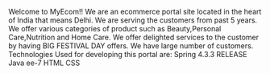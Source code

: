 Welcome to MyEcom!!
We are an ecommerce portal site located in the heart of India that means Delhi. We are serving the customers from past 5 years. We offer various categories of product such as Beauty,Personal Care,Nutrition and Home Care. We offer delighted services to the customer by having BIG FESTIVAL DAY offers. We have large number of customers.
Technologies Used for developing this portal are:
Spring 4.3.3 RELEASE Java ee-7 HTML CSS